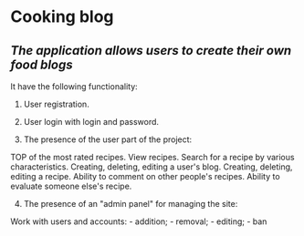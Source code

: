 # Cooking blog 

## _The application allows users to create their own food blogs_

It have the following functionality:

1. User registration.

2. User login with login and password.

3. The presence of the user part of the project:

  TOP of the most rated recipes.
  View recipes.
  Search for a recipe by various characteristics.
  Creating, deleting, editing a user's blog. Creating, deleting, editing a recipe.
  Ability to comment on other people's recipes. Ability to evaluate someone else's recipe.
  
4. The presence of an "admin panel" for managing the site:

  Work with users and accounts:
    - addition;
    - removal;
    - editing;
    - ban
    
